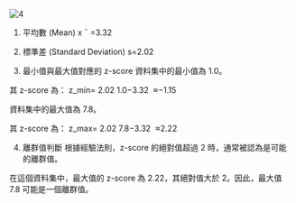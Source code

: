 


![4](https://github.com/user-attachments/assets/44bfbae0-0ee1-4997-900b-3caa7fc81743)

1. 平均數 (Mean)
x
ˉ
 =3.32

2. 標準差 (Standard Deviation)
s=2.02

3. 最小值與最大值對應的 z-score
資料集中的最小值為 1.0。

其 z-score 為：
z_min= 
2.02
1.0−3.32
​
 ≈−1.15

資料集中的最大值為 7.8。

其 z-score 為：
z_max= 
2.02
7.8−3.32
​
 ≈2.22

4. 離群值判斷
根據經驗法則，z-score 的絕對值超過 2 時，通常被認為是可能的離群值。

在這個資料集中，最大值的 z-score 為 2.22，其絕對值大於 2。因此，最大值 7.8 可能是一個離群值。
